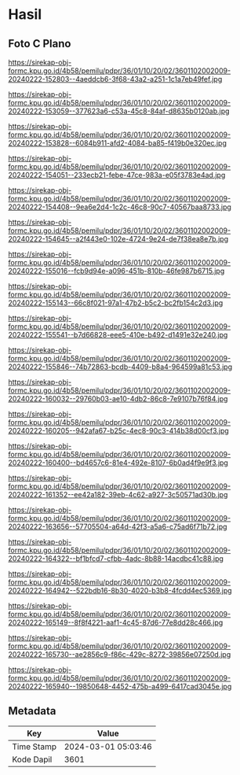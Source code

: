 # Hasil

## Foto C Plano

https://sirekap-obj-formc.kpu.go.id/4b58/pemilu/pdpr/36/01/10/20/02/3601102002009-20240222-152803--4aeddcb6-3f68-43a2-a251-1c1a7eb49fef.jpg

https://sirekap-obj-formc.kpu.go.id/4b58/pemilu/pdpr/36/01/10/20/02/3601102002009-20240222-153059--377623a6-c53a-45c8-84af-d8635b0120ab.jpg

https://sirekap-obj-formc.kpu.go.id/4b58/pemilu/pdpr/36/01/10/20/02/3601102002009-20240222-153828--6084b911-afd2-4084-ba85-f419b0e320ec.jpg

https://sirekap-obj-formc.kpu.go.id/4b58/pemilu/pdpr/36/01/10/20/02/3601102002009-20240222-154051--233ecb21-febe-47ce-983a-e05f3783e4ad.jpg

https://sirekap-obj-formc.kpu.go.id/4b58/pemilu/pdpr/36/01/10/20/02/3601102002009-20240222-154408--9ea6e2d4-1c2c-46c8-90c7-40567baa8733.jpg

https://sirekap-obj-formc.kpu.go.id/4b58/pemilu/pdpr/36/01/10/20/02/3601102002009-20240222-154645--a2f443e0-102e-4724-9e24-de7f38ea8e7b.jpg

https://sirekap-obj-formc.kpu.go.id/4b58/pemilu/pdpr/36/01/10/20/02/3601102002009-20240222-155016--fcb9d94e-a096-451b-810b-46fe987b6715.jpg

https://sirekap-obj-formc.kpu.go.id/4b58/pemilu/pdpr/36/01/10/20/02/3601102002009-20240222-155143--66c8f021-97a1-47b2-b5c2-bc2fb154c2d3.jpg

https://sirekap-obj-formc.kpu.go.id/4b58/pemilu/pdpr/36/01/10/20/02/3601102002009-20240222-155541--b7d66828-eee5-410e-b492-d1491e32e240.jpg

https://sirekap-obj-formc.kpu.go.id/4b58/pemilu/pdpr/36/01/10/20/02/3601102002009-20240222-155846--74b72863-bcdb-4409-b8a4-964599a81c53.jpg

https://sirekap-obj-formc.kpu.go.id/4b58/pemilu/pdpr/36/01/10/20/02/3601102002009-20240222-160032--29760b03-ae10-4db2-86c8-7e9107b76f84.jpg

https://sirekap-obj-formc.kpu.go.id/4b58/pemilu/pdpr/36/01/10/20/02/3601102002009-20240222-160205--942afa67-b25c-4ec8-90c3-414b38d00cf3.jpg

https://sirekap-obj-formc.kpu.go.id/4b58/pemilu/pdpr/36/01/10/20/02/3601102002009-20240222-160400--bd4657c6-81e4-492e-8107-6b0ad4f9e9f3.jpg

https://sirekap-obj-formc.kpu.go.id/4b58/pemilu/pdpr/36/01/10/20/02/3601102002009-20240222-161352--ee42a182-39eb-4c62-a927-3c50571ad30b.jpg

https://sirekap-obj-formc.kpu.go.id/4b58/pemilu/pdpr/36/01/10/20/02/3601102002009-20240222-163656--57705504-a64d-42f3-a5a6-c75ad6f71b72.jpg

https://sirekap-obj-formc.kpu.go.id/4b58/pemilu/pdpr/36/01/10/20/02/3601102002009-20240222-164322--bf1bfcd7-cfbb-4adc-8b88-14acdbc41c88.jpg

https://sirekap-obj-formc.kpu.go.id/4b58/pemilu/pdpr/36/01/10/20/02/3601102002009-20240222-164942--522bdb16-8b30-4020-b3b8-4fcdd4ec5369.jpg

https://sirekap-obj-formc.kpu.go.id/4b58/pemilu/pdpr/36/01/10/20/02/3601102002009-20240222-165149--8f8f4221-aaf1-4c45-87d6-77e8dd28c466.jpg

https://sirekap-obj-formc.kpu.go.id/4b58/pemilu/pdpr/36/01/10/20/02/3601102002009-20240222-165730--ae2856c9-f86c-429c-8272-39856e07250d.jpg

https://sirekap-obj-formc.kpu.go.id/4b58/pemilu/pdpr/36/01/10/20/02/3601102002009-20240222-165940--19850648-4452-475b-a499-6417cad3045e.jpg


## Metadata

| Key        | Value               |
| ---------- | ------------------- |
| Time Stamp | 2024-03-01 05:03:46 |
| Kode Dapil | 3601                |



